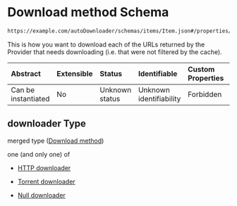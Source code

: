 # Download method Schema

```txt
https://example.com/autoDownloader/schemas/items/Item.json#/properties/downloader
```

This is how you want to download each of the URLs returned by the Provider that needs downloading (i.e. that were not filtered by the cache).

| Abstract            | Extensible | Status         | Identifiable            | Custom Properties | Additional Properties | Access Restrictions | Defined In                                                  |
| :------------------ | :--------- | :------------- | :---------------------- | :---------------- | :-------------------- | :------------------ | :---------------------------------------------------------- |
| Can be instantiated | No         | Unknown status | Unknown identifiability | Forbidden         | Allowed               | none                | [Item.json*](../out/items/Item.json "open original schema") |

## downloader Type

merged type ([Download method](item-properties-download-method.md))

one (and only one) of

*   [HTTP downloader](httpdownloader.md "check type definition")

*   [Torrent downloader](torrentdownloader.md "check type definition")

*   [Null downloader](nulldownloader.md "check type definition")
